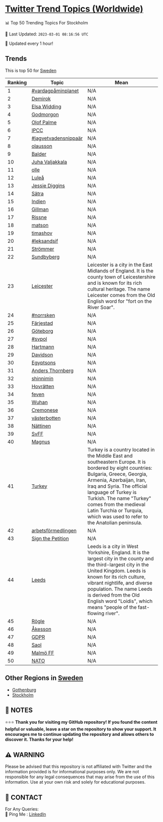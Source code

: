 [Twitter Trend Topics (Worldwide)](https://github.com/ErcinDedeoglu/Twitter-Trend-Topics)
==========


📊 Top 50 Trending Topics For Stockholm

📆 Last Updated: `2023-03-01 08:16:56 UTC`

🔧 Updated every 1 hour!


## Trends

This is top 50 for [Sweden](</Sweden>)

| Ranking | Topic | Mean |
| ------- | ------------ | ------------ |
| 1 | [#vardagpåminplanet](http://twitter.com/search?q=%23vardagp%c3%a5minplanet) | N/A |
| 2 | [Demirok](http://twitter.com/search?q=Demirok) | N/A |
| 3 | [Elsa Widding](http://twitter.com/search?q=Elsa+Widding) | N/A |
| 4 | [Godmorgon](http://twitter.com/search?q=Godmorgon) | N/A |
| 5 | [Olof Palme](http://twitter.com/search?q=Olof+Palme) | N/A |
| 6 | [IPCC](http://twitter.com/search?q=IPCC) | N/A |
| 7 | [#jagvetvadensnippaär](http://twitter.com/search?q=%23jagvetvadensnippa%c3%a4r) | N/A |
| 8 | [olausson](http://twitter.com/search?q=olausson) | N/A |
| 9 | [Balder](http://twitter.com/search?q=Balder) | N/A |
| 10 | [Juha Valjakkala](http://twitter.com/search?q=Juha+Valjakkala) | N/A |
| 11 | [olle](http://twitter.com/search?q=olle) | N/A |
| 12 | [Luleå](http://twitter.com/search?q=Lule%c3%a5) | N/A |
| 13 | [Jessie Diggins](http://twitter.com/search?q=Jessie+Diggins) | N/A |
| 14 | [Sätra](http://twitter.com/search?q=S%c3%a4tra) | N/A |
| 15 | [Indien](http://twitter.com/search?q=Indien) | N/A |
| 16 | [Gillman](http://twitter.com/search?q=Gillman) | N/A |
| 17 | [Rissne](http://twitter.com/search?q=Rissne) | N/A |
| 18 | [matson](http://twitter.com/search?q=matson) | N/A |
| 19 | [timashov](http://twitter.com/search?q=timashov) | N/A |
| 20 | [#leksandsif](http://twitter.com/search?q=%23leksandsif) | N/A |
| 21 | [Strömmer](http://twitter.com/search?q=Str%c3%b6mmer) | N/A |
| 22 | [Sundbyberg](http://twitter.com/search?q=Sundbyberg) | N/A |
| 23 | [Leicester](http://twitter.com/search?q=Leicester) | Leicester is a city in the East Midlands of England. It is the county town of Leicestershire and is known for its rich cultural heritage. The name Leicester comes from the Old English word for "fort on the River Soar". |
| 24 | [#norrsken](http://twitter.com/search?q=%23norrsken) | N/A |
| 25 | [Färjestad](http://twitter.com/search?q=F%c3%a4rjestad) | N/A |
| 26 | [Göteborg](http://twitter.com/search?q=G%c3%b6teborg) | N/A |
| 27 | [#svpol](http://twitter.com/search?q=%23svpol) | N/A |
| 28 | [Hartmann](http://twitter.com/search?q=Hartmann) | N/A |
| 29 | [Davidson](http://twitter.com/search?q=Davidson) | N/A |
| 30 | [Egyptsons](http://twitter.com/search?q=Egyptsons) | N/A |
| 31 | [Anders Thornberg](http://twitter.com/search?q=Anders+Thornberg) | N/A |
| 32 | [shinnimin](http://twitter.com/search?q=shinnimin) | N/A |
| 33 | [Hovrätten](http://twitter.com/search?q=Hovr%c3%a4tten) | N/A |
| 34 | [feven](http://twitter.com/search?q=feven) | N/A |
| 35 | [Wuhan](http://twitter.com/search?q=Wuhan) | N/A |
| 36 | [Cremonese](http://twitter.com/search?q=Cremonese) | N/A |
| 37 | [västerbotten](http://twitter.com/search?q=v%c3%a4sterbotten) | N/A |
| 38 | [Nättinen](http://twitter.com/search?q=N%c3%a4ttinen) | N/A |
| 39 | [SvFF](http://twitter.com/search?q=SvFF) | N/A |
| 40 | [Magnus](http://twitter.com/search?q=Magnus) | N/A |
| 41 | [Turkey](http://twitter.com/search?q=Turkey) | Turkey is a country located in the Middle East and southeastern Europe. It is bordered by eight countries: Bulgaria, Greece, Georgia, Armenia, Azerbaijan, Iran, Iraq and Syria. The official language of Turkey is Turkish. The name "Turkey" comes from the medieval Latin Turchia or Turquia, which was used to refer to the Anatolian peninsula. |
| 42 | [arbetsförmedlingen](http://twitter.com/search?q=arbetsf%c3%b6rmedlingen) | N/A |
| 43 | [Sign the Petition](http://twitter.com/search?q=Sign+the+Petition) | N/A |
| 44 | [Leeds](http://twitter.com/search?q=Leeds) | Leeds is a city in West Yorkshire, England. It is the largest city in the county and the third-largest city in the United Kingdom. Leeds is known for its rich culture, vibrant nightlife, and diverse population. The name Leeds is derived from the Old English word "Loidis", which means "people of the fast-flowing river". |
| 45 | [Rögle](http://twitter.com/search?q=R%c3%b6gle) | N/A |
| 46 | [Åkesson](http://twitter.com/search?q=%c3%85kesson) | N/A |
| 47 | [GDPR](http://twitter.com/search?q=GDPR) | N/A |
| 48 | [Saol](http://twitter.com/search?q=Saol) | N/A |
| 49 | [Malmö FF](http://twitter.com/search?q=Malm%c3%b6+FF) | N/A |
| 50 | [NATO](http://twitter.com/search?q=NATO) | N/A |



## Other Regions in [Sweden](</Sweden>)

* [Gothenburg](</Sweden/Gothenburg.md>)
* [Stockholm](</Sweden/Stockholm.md>)



## 📝 NOTES

⭐⭐⭐ **Thank you for visiting my GitHub repository! If you found the content helpful or valuable, leave a star on the repository to show your support. It encourages me to continue updating the repository and allows others to discover it. Thanks for your help!**


## ⚠️ WARNING

Please be advised that this repository is not affiliated with Twitter and the information provided is for informational purposes only. We are not responsible for any legal consequences that may arise from the use of this information. Use at your own risk and solely for educational purposes.


## 📨 CONTACT

 For Any Queries:  
            🏓 Ping Me : [LinkedIn](https://www.linkedin.com/in/ercindedeoglu/)
